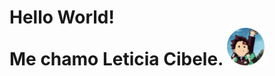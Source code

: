 <h1> 
Hello World!<br>
Me chamo Leticia Cibele.
<img width="60px" src="imagens/fotor-20241027182025.png">
</h1>